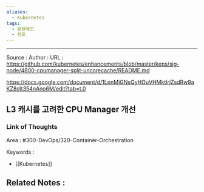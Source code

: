 ```yaml
---
aliases:
  - Kubernetes
tags:
  - 문헌메모
  - 완료
---
```



---


Source :
Author : 
URL : https://github.com/kubernetes/enhancements/blob/master/keps/sig-node/4800-cpumanager-split-uncorecache/README.md

https://docs.google.com/document/d/1LpnMjGNsQyHOuVHMktIrjZsdRw9aKZ8djt354nAno6M/edit?tab=t.0

## L3 캐시를 고려한 CPU Manager 개선


### Link of Thoughts
Area : #300-DevOps/320-Container-Orchestration 

Keywords :
- [[Kubernetes]]

Related Notes : 
- 